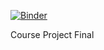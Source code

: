 [![Binder](https://mybinder.org/badge_logo.svg)](https://mybinder.org/v2/gh/yvanoliveira/tcc/master?filepath=app.ipynb)

Course Project Final
